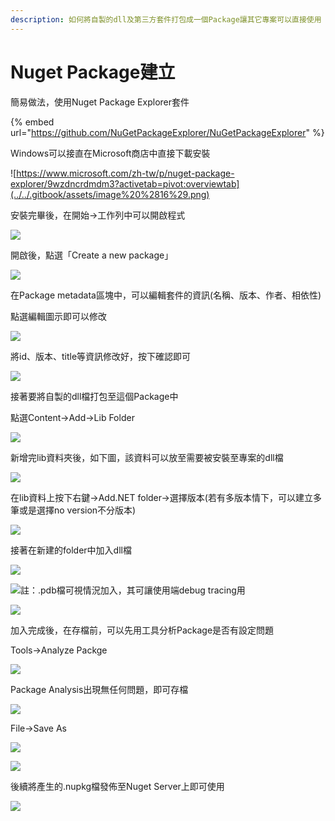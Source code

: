 ```yaml
---
description: 如何將自製的dll及第三方套件打包成一個Package讓其它專案可以直接使用
---
```


# Nuget Package建立

簡易做法，使用Nuget Package Explorer套件

{% embed url="https://github.com/NuGetPackageExplorer/NuGetPackageExplorer" %}

Windows可以接直在Microsoft商店中直接下載安裝

![https://www.microsoft.com/zh-tw/p/nuget-package-explorer/9wzdncrdmdm3?activetab=pivot:overviewtab](../../.gitbook/assets/image%20%2816%29.png)

安裝完畢後，在開始→工作列中可以開啟程式

![](../../.gitbook/assets/image%20%2838%29.png)

開啟後，點選「Create a new package」

![](../../.gitbook/assets/image%20%28348%29.png)

在Package metadata區塊中，可以編輯套件的資訊\(名稱、版本、作者、相依性\)

點選編輯圖示即可以修改

![](../../.gitbook/assets/image%20%28100%29.png)

將id、版本、title等資訊修改好，按下確認即可

![](../../.gitbook/assets/image%20%28137%29.png)

接著要將自製的dll檔打包至這個Package中

點選Content→Add→Lib Folder

![](../../.gitbook/assets/image%20%2814%29.png)

新增完lib資料夾後，如下圖，該資料可以放至需要被安裝至專案的dll檔

![](../../.gitbook/assets/image%20%2868%29.png)

在lib資料上按下右鍵→Add.NET folder→選擇版本\(若有多版本情下，可以建立多筆或是選擇no version不分版本\)

![](../../.gitbook/assets/image%20%28138%29.png)

接著在新建的folder中加入dll檔

![](../../.gitbook/assets/image%20%2852%29.png)

![&#x8A3B;&#xFF1A;.pdb&#x6A94;&#x53EF;&#x8996;&#x60C5;&#x6CC1;&#x52A0;&#x5165;&#xFF0C;&#x5176;&#x53EF;&#x8B93;&#x4F7F;&#x7528;&#x7AEF;debug tracing&#x7528;](../../.gitbook/assets/image%20%28184%29.png)

![](../../.gitbook/assets/image%20%28265%29.png)

加入完成後，在存檔前，可以先用工具分析Package是否有設定問題

Tools→Analyze Packge

![](../../.gitbook/assets/image%20%28145%29.png)

Package Analysis出現無任何問題，即可存檔

![](../../.gitbook/assets/image%20%28274%29.png)

File→Save As

![](../../.gitbook/assets/image%20%2810%29.png)

![](../../.gitbook/assets/image%20%28173%29.png)

後續將產生的.nupkg檔發佈至Nuget Server上即可使用

![](../../.gitbook/assets/image%20%28108%29.png)

